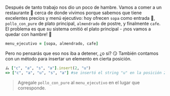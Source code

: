 Después de tanto trabajo nos dio un poco de hambre. Vamos a comer a un restaurante :fork_and_knife: cerca de donde vivimos porque sabemos que tiene excelentes precios y menú ejecutivo: hoy ofrecen `sopa` como entrada :stew:, `pollo_con_pure` de plato principal, `almendrado` de postre, y finalmente `cafe`.
El problema es que su sistema omitió el plato principal - ¡nos vamos a quedar con hambre! :triumph:

```ruby
menu_ejecutivo = [sopa, almendrado, cafe]
```

Pero no pensarás que eso nos iba a detener, ¿o sí? :smirk: También contamos con un método para insertar un elemento en cierta posición.

```ruby
ム ["c", "a", "s", "a"].insert(2, "u")
=> ["c", "a", "u", "s", "a"] #se insertó el string "u" en la posición 2
```
> Agregale `pollo_con_pure` al `menu_ejecutivo` en el lugar que corresponde.
